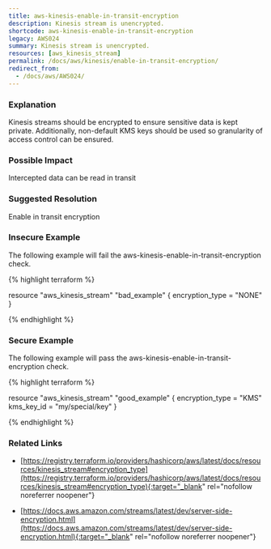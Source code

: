 ```yaml
---
title: aws-kinesis-enable-in-transit-encryption
description: Kinesis stream is unencrypted.
shortcode: aws-kinesis-enable-in-transit-encryption
legacy: AWS024
summary: Kinesis stream is unencrypted. 
resources: [aws_kinesis_stream] 
permalink: /docs/aws/kinesis/enable-in-transit-encryption/
redirect_from: 
  - /docs/aws/AWS024/
---
```


### Explanation


Kinesis streams should be encrypted to ensure sensitive data is kept private. Additionally, non-default KMS keys should be used so granularity of access control can be ensured.


### Possible Impact
Intercepted data can be read in transit

### Suggested Resolution
Enable in transit encryption


### Insecure Example

The following example will fail the aws-kinesis-enable-in-transit-encryption check.

{% highlight terraform %}

resource "aws_kinesis_stream" "bad_example" {
	encryption_type = "NONE"
}

{% endhighlight %}



### Secure Example

The following example will pass the aws-kinesis-enable-in-transit-encryption check.

{% highlight terraform %}

resource "aws_kinesis_stream" "good_example" {
	encryption_type = "KMS"
	kms_key_id = "my/special/key"
}

{% endhighlight %}



### Related Links


- [https://registry.terraform.io/providers/hashicorp/aws/latest/docs/resources/kinesis_stream#encryption_type](https://registry.terraform.io/providers/hashicorp/aws/latest/docs/resources/kinesis_stream#encryption_type){:target="_blank" rel="nofollow noreferrer noopener"}

- [https://docs.aws.amazon.com/streams/latest/dev/server-side-encryption.html](https://docs.aws.amazon.com/streams/latest/dev/server-side-encryption.html){:target="_blank" rel="nofollow noreferrer noopener"}


